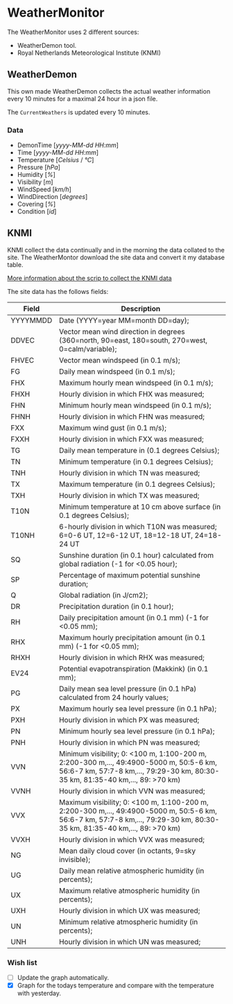 ﻿# WeatherMonitor

The WeatherMonitor uses 2 different sources:

  - WeatherDemon tool.
  - Royal Netherlands Meteorological Institute (KNMI)

## WeatherDemon

This own made WeatherDemon collects the actual weather information every 
10 minutes for a maximal 24 hour in a json file.

The `CurrentWeathers` is updated every 10 minutes.

### Data

- DemonTime [*yyyy-MM-dd HH:mm*]
- Time [*yyyy-MM-dd HH:mm*]
- Temperature [*Celsius* / *°C*]
- Pressure [*hPa*]
- Humidity [*%*]
- Visibility [*m*]
- WindSpeed [*km/h*]
- WindDirection [*degrees*]
- Covering [*%*]
- Condition [*id*]

## KNMI

KNMI collect the data continually and in the morning the data collated to the site. 
The WeatherMontor download the site data and convert it my database table.

[More information about the scrip to collect the KNMI data](https://www.knmi.nl/kennis-en-datacentrum/achtergrond/data-ophalen-vanuit-een-script)

The site data has the follows fields:

Field | Description
--- | ---
YYYYMMDD | Date (YYYY=year MM=month DD=day); 
DDVEC    | Vector mean wind direction in degrees (360=north, 90=east, 180=south, 270=west, 0=calm/variable); 
FHVEC    | Vector mean windspeed (in 0.1 m/s); 
FG       | Daily mean windspeed (in 0.1 m/s); 
FHX      | Maximum hourly mean windspeed (in 0.1 m/s); 
FHXH     | Hourly division in which FHX was measured; 
FHN      | Minimum hourly mean windspeed (in 0.1 m/s); 
FHNH     | Hourly division in which FHN was measured; 
FXX      | Maximum wind gust (in 0.1 m/s); 
FXXH     | Hourly division in which FXX was measured; 
TG       | Daily mean temperature in (0.1 degrees Celsius); 
TN       | Minimum temperature (in 0.1 degrees Celsius); 
TNH      | Hourly division in which TN was measured; 
TX       | Maximum temperature (in 0.1 degrees Celsius); 
TXH      | Hourly division in which TX was measured; 
T10N     | Minimum temperature at 10 cm above surface (in 0.1 degrees Celsius); 
T10NH    | 6-hourly division in which T10N was measured; 6=0-6 UT, 12=6-12 UT, 18=12-18 UT, 24=18-24 UT
SQ       | Sunshine duration (in 0.1 hour) calculated from global radiation (-1 for <0.05 hour); 
SP       | Percentage of maximum potential sunshine duration; 
Q        | Global radiation (in J/cm2); 
DR       | Precipitation duration (in 0.1 hour); 
RH       | Daily precipitation amount (in 0.1 mm) (-1 for <0.05 mm); 
RHX      | Maximum hourly precipitation amount (in 0.1 mm) (-1 for <0.05 mm); 
RHXH     | Hourly division in which RHX was measured; 
EV24     | Potential evapotranspiration (Makkink) (in 0.1 mm); 
PG       | Daily mean sea level pressure (in 0.1 hPa) calculated from 24 hourly values; 
PX       | Maximum hourly sea level pressure (in 0.1 hPa); 
PXH      | Hourly division in which PX was measured; 
PN       | Minimum hourly sea level pressure (in 0.1 hPa); 
PNH      | Hourly division in which PN was measured; 
VVN      | Minimum visibility; 0: <100 m, 1:100-200 m, 2:200-300 m,..., 49:4900-5000 m, 50:5-6 km, 56:6-7 km, 57:7-8 km,..., 79:29-30 km, 80:30-35 km, 81:35-40 km,..., 89: >70 km)
VVNH     | Hourly division in which VVN was measured; 
VVX      | Maximum visibility; 0: <100 m, 1:100-200 m, 2:200-300 m,..., 49:4900-5000 m, 50:5-6 km, 56:6-7 km, 57:7-8 km,..., 79:29-30 km, 80:30-35 km, 81:35-40 km,..., 89: >70 km)
VVXH     | Hourly division in which VVX was measured; 
NG       | Mean daily cloud cover (in octants, 9=sky invisible); 
UG       | Daily mean relative atmospheric humidity (in percents); 
UX       | Maximum relative atmospheric humidity (in percents); 
UXH      | Hourly division in which UX was measured; 
UN       | Minimum relative atmospheric humidity (in percents); 
UNH      | Hourly division in which UN was measured; 

### Wish list

- [ ] Update the graph automatically.
- [X] Graph for the todays temperature and compare with the temperature with yesterday.